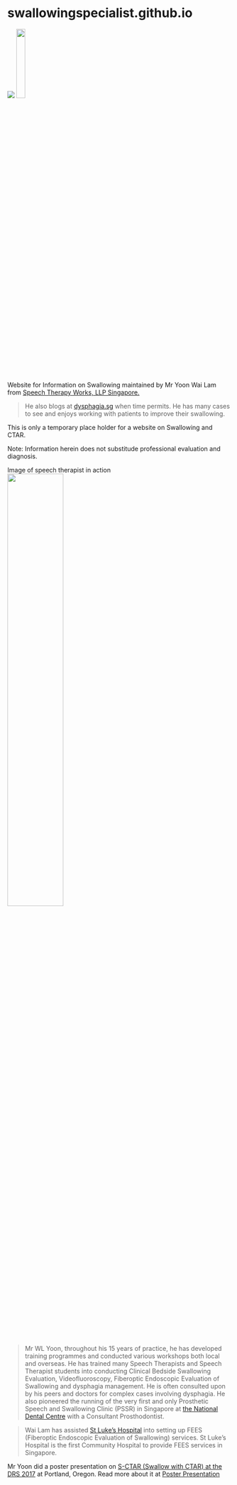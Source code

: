 # swallowingspecialist.github.io

![](https://singaporeswallowingspecialists.files.wordpress.com/2020/04/sss-logo-2.jpg=300)
<img src="https://singaporeswallowingspecialists.files.wordpress.com/2020/04/sss-logo-2.jpg" style="width:20%" />

Website for Information on Swallowing maintained by Mr Yoon Wai Lam from [Speech Therapy Works, LLP Singapore.](http://speechtherapyworks.com.sg)

> He also blogs at [dysphagia.sg](https://dysphagia.sg) when time permits. He has many cases to see and enjoys working with patients to improve their swallowing. 

This is only a temporary place holder for a website on Swallowing and CTAR. 

Note: Information herein does not substitude professional evaluation and diagnosis. 

Image of speech therapist in action <br>
<img src="https://www.speechtherapyworks.com.sg/img/home-about-section.jpg" style="width:50%" />

> Mr WL Yoon, throughout his 15 years of practice, he has developed training programmes and conducted various workshops both local and overseas. He has trained many Speech Therapists and Speech Therapist students into conducting Clinical Bedside Swallowing Evaluation, Videofluoroscopy, Fiberoptic Endoscopic Evaluation of Swallowing and dysphagia management. He is often consulted upon by his peers and doctors for complex cases involving dysphagia. He also pioneered the running of the very first and only Prosthetic Speech and Swallowing Clinic (PSSR) in Singapore at [the National Dental Centre](https://www.ndcs.com.sg/Pages/Home.aspx) with a Consultant Prosthodontist. 

>Wai Lam has assisted [St Luke’s Hospital](http://www.slh.org.sg/wp/) into setting up FEES (Fiberoptic Endoscopic Evaluation of Swallowing) services. St Luke’s Hospital is the first Community Hospital to provide FEES services in Singapore.

Mr Yoon did a poster presentation on [S-CTAR (Swallow with CTAR) at the DRS 2017](https://dysphagia.sg/2017/04/06/swallow-with-ctar-s-ctar-poster-presented-at-drs-2017-portland-oregon/) at Portland, Oregon. Read more about it at [Poster Presentation](https://dysphagia.sg/2017/04/06/swallow-with-ctar-s-ctar-poster-presented-at-drs-2017-portland-oregon/)


